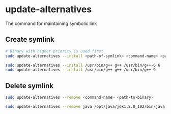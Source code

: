 # update-alternatives

The command for maintaining symbolic link 

## Create symlink

```sh
# Binary with higher priority is used first
sudo update-alternatives --install <path-of-symlink> <command-name> <path-to-binary> <priority>

sudo update-alternatives --install /usr/bin/g++ g++ /usr/bin/g++-6 6
sudo update-alternatives --install /usr/bin/g++ g++ /usr/bin/g++-9 
```

## Delete symlink

```sh
sudo update-alternatives --remove <command-name> <path-to-binary>

sudo update-alternatives --remove java /opt/java/jdk1.8.0_102/bin/java
```
